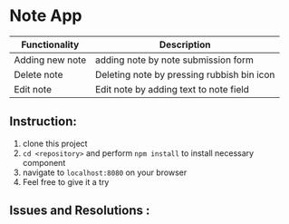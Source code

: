 # Note App

| Functionality          | Description                          
| -----------------------|---------------------------------------
|Adding new note         | adding note by note submission form
|Delete note             | Deleting note by pressing rubbish bin icon
|Edit note               | Edit note by adding text to note field

## Instruction:
1. clone this project
2. ```cd <repository>``` and perform ```npm install``` to install necessary component
3. navigate to ```localhost:8080``` on your browser
4. Feel free to give it a try
## Issues and Resolutions :
